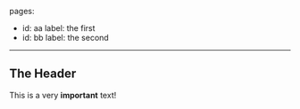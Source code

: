 pages:
  - id: aa
    label: the first
  - id: bb
    label: the second

---

## The Header

This is a very **important** text!